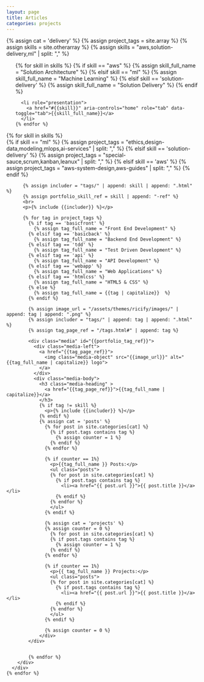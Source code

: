 ```yaml
---
layout: page
title: Articles
categories: projects
---
```


{% assign cat = 'delivery' %}
{% assign project_tags = site.array %}
{% assign skills = site.otherarray %}
{% assign skills = "aws,solution-delivery,ml" | split: "," %}

<div>
  <!-- Nav tabs -->
  <ul class="nav nav-tabs" id="nav-tabs" role="tablist">
    {% for skill in skills %}
      {% if skill == "aws" %}
        {% assign skill_full_name = "Solution Architecture" %}
      {% elsif skill == "ml" %}
        {% assign skill_full_name = "Machine Learning" %}
      {% elsif skill == 'solution-delivery' %}
        {% assign skill_full_name = "Solution Delivery" %}
      {% endif %}

      <li role="presentation">
        <a href="#{{skill}}" aria-controls="home" role="tab" data-toggle="tab">{{skill_full_name}}</a>
      </li>
    {% endfor %} 
  </ul>

  <!-- Tab panes -->
  <div class="tab-content">
    {% for skill in skills %}
      <div role="tabpanel" class="tab-pane" id="{{skill}}">
        <div class="category-archive">
          {% if skill == "ml" %}
            {% assign project_tags = "ethics,design-data,modeling,mlops,ai-services" | split: "," %}
          {% elsif skill == 'solution-delivery' %}
            {% assign project_tags = "special-sauce,scrum,kanban,leanux" | split: "," %}
          {% elsif skill == 'aws' %}
            {% assign project_tags = "aws-system-design,aws-guides" | split: "," %}
          {% endif %}

          {% assign includer = "tags/" | append: skill | append: ".html" %}
          {% assign portfolio_skill_ref = skill | append: "-ref" %}
          <br>
          <p>{% include {{includer}} %}</p>
                    
          {% for tag in project_tags %}
            {% if tag == 'basicfront' %}
              {% assign tag_full_name = "Front End Development" %}
            {% elsif tag == 'basicback' %}
              {% assign tag_full_name = "Backend End Development" %}
            {% elsif tag == 'tdd' %}
              {% assign tag_full_name = "Test Driven Development" %}
            {% elsif tag == 'api' %}
              {% assign tag_full_name = "API Development" %}
            {% elsif tag == 'webapp' %}
              {% assign tag_full_name = "Web Applications" %}
            {% elsif tag == 'htmlcss' %}
              {% assign tag_full_name = "HTML5 & CSS" %}
            {% else %}
              {% assign tag_full_name = {{tag | capitalize}}  %}
            {% endif %}

            {% assign image_url = "/assets/themes/ricify/images/" | append: tag | append: ".png" %}
            {% assign includer = "tags/" | append: tag | append: ".html" %}
            {% assign tag_page_ref = "/tags.html#" | append: tag %}
            
            <div class="media" id="{{portfolio_tag_ref}}">
              <div class="media-left">
                <a href="{{tag_page_ref}}">
                  <img class="media-object" src="{{image_url}}" alt="{{tag_full_name | capitalize}} logo">
                </a>
              </div>
              <div class="media-body">
                <h3 class="media-heading" >
                  <a href="{{tag_page_ref}}">{{tag_full_name | capitalize}}</a>
                </h3>
                {% if tag != skill %}
                  <p>{% include {{includer}} %}</p>
                {% endif %}
                {% assign cat = 'posts' %}
                  {% for post in site.categories[cat] %}
                    {% if post.tags contains tag %}
                      {% assign counter = 1 %}
                    {% endif %}
                  {% endfor %}
                  
                  {% if counter == 1%}
                    <p>{{tag_full_name }} Posts:</p>
                    <ul class="posts">
                    {% for post in site.categories[cat] %}
                      {% if post.tags contains tag %}
                        <li><a href="{{ post.url }}">{{ post.title }}</a></li> 
                      {% endif %}
                    {% endfor %}
                    </ul>
                  {% endif %}
                  
                  {% assign cat = 'projects' %}
                  {% assign counter = 0 %}
                    {% for post in site.categories[cat] %}
                    {% if post.tags contains tag %}
                      {% assign counter = 1 %}
                    {% endif %}
                  {% endfor %}
                  
                  {% if counter == 1%}
                    <p>{{ tag_full_name }} Projects:</p>
                    <ul class="posts">
                    {% for post in site.categories[cat] %}
                      {% if post.tags contains tag %}
                        <li><a href="{{ post.url }}">{{ post.title }}</a></li> 
                      {% endif %}
                    {% endfor %}
                    </ul>
                  {% endif %}
                  
                  {% assign counter = 0 %}
                </div>
            </div>
            

            {% endfor %}
        </div>
      </div>
    {% endfor %} 
  </div>

</div>
<div id="footerbar"></div>

<script>
$( document ).ready(function() {
  var tabToActivate = window.location.hash || '#aws';
  $('#nav-tabs a[href="' + tabToActivate + '"]').tab('show')
  $('a[data-toggle="tab"]').on('click', function(e) {
    history.pushState(null, null, $(this).attr('href'));
  });

  window.addEventListener("popstate", function(e) {
    var tabToActivate = window.location.hash || '#aws';
    $('#nav-tabs a[href="' + tabToActivate + '"]').tab('show')
  }); 
});

</script>




